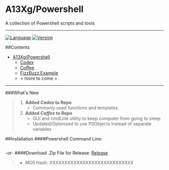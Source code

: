 [//]: # (Package Version - 1.2)
# A13Xg/Powershell
A collection of Powershell scripts and tools

---

[![Language](https://img.shields.io/badge/Language:-PowerShell-blue)](https://docs.microsoft.com/en-us/powershell/) [![Version](https://img.shields.io/badge/Package_Ver.-1.2-green)](https://docs.microsoft.com/en-us/powershell/)


##Contents

- [A13Xg/Powershell](https://github.com/A13Xg/Powershell)
    - [Codex](https://github.com/A13Xg/Powershell)
    - [Coffee]([https://github.com/A13Xg/Powershell/tree/main/Codex)
    - [FizzBuzz Example]([A13Xg/Powershell](https://github.com/A13Xg/Powershell/tree/main/FizBuz%20Example))
    - < more to come >

---

###What's New
> 1. **Added *Codex* to Repo**
>    - Commonly used functions and templates.
> 2. **Added *Coffee* to Repo**
>    - GUI and cmdLine utility to keep computer from going to sleep
>    - Updated/Optimized to use PSObjects instead of separate variables

##Installation
####Powershell Command Line:
```powershell

```
-or-
####Download .Zip File for Release:
[Release](https://github.com/A13Xg/Powershell)
> 
> - MD5 Hash: XXXXXXXXXXXXXXXXXXXXXXXXXXXX